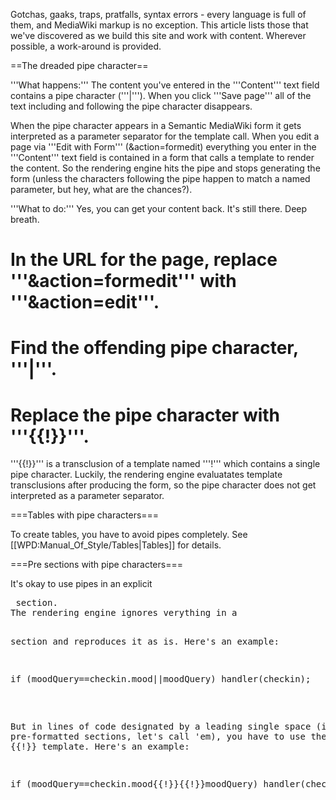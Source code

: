Gotchas, gaaks, traps, pratfalls, syntax errors - every language is full of them, and MediaWiki markup is no exception. This article lists those that we've discovered as we build this site and work with content. Wherever possible, a work-around is provided.

==The dreaded pipe character==

'''What happens:''' The content you've entered in the '''Content''' text field contains a pipe character ('''<nowiki>|</nowiki>'''). When you click '''Save page''' all of the text including and following the pipe character disappears.

When the pipe character appears in a Semantic MediaWiki form it gets interpreted as a parameter separator for the template call. When you edit a page via '''Edit with Form''' (&action=formedit) everything you enter in the '''Content''' text field is contained in a form that calls a template to render the content. So the rendering engine hits the pipe and stops generating the form (unless the characters following the pipe happen to match a named parameter, but hey, what are the chances?). 

'''What to do:''' Yes, you can get your content back. It's still there. Deep breath.
# In the URL for the page, replace '''&action=formedit''' with '''&action=edit'''.
# Find the offending pipe character, '''<nowiki>|</nowiki>'''.
# Replace the pipe character with '''<nowiki>{{!}}</nowiki>'''.

'''<nowiki>{{!}}</nowiki>''' is a transclusion of a template named '''<nowiki>!</nowiki>''' which contains a single pipe character. Luckily, the rendering engine evaluatates template transclusions after producing the form, so the pipe character does not get interpreted as a parameter separator.

===Tables with pipe characters===

To create tables, you have to avoid pipes completely. See [[WPD:Manual_Of_Style/Tables|Tables]] for details. 

===Pre sections with pipe characters===

It's okay to use pipes in an explicit <nowiki><pre></nowiki> section. The rendering engine ignores verything in a <nowiki><pre></nowiki> section and reproduces it as is. Here's an example:

<pre>
if (moodQuery==checkin.mood||moodQuery) handler(checkin);
</pre>

But in lines of code designated by a leading single space (implicit pre-formatted sections, let's call 'em), you have to use the <nowiki>{{!}}</nowiki> template. Here's an example:

 if (moodQuery==checkin.mood{{!}}{{!}}moodQuery) handler(checkin);
